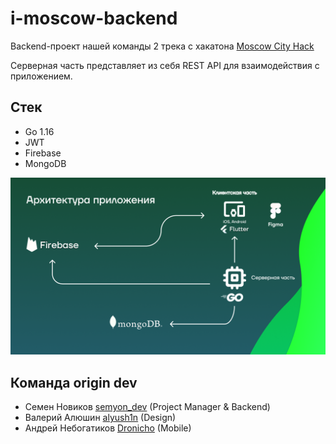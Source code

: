 # i-moscow-backend

Backend-проект нашей команды 2 трека с хакатона [Moscow City Hack](https://moscityhack.innoagency.ru/#main)

Серверная часть представляет из себя REST API для взаимодействия с приложением. 

## Стек

* Go 1.16
* JWT
* Firebase
* MongoDB

![](https://github.com/semyon-dev/i.moscow/blob/master/stack.png)

## Команда origin dev

* Семен Новиков [semyon_dev](https://github.com/semyon-dev) (Project Manager & Backend)
* Валерий Алюшин [alyush1n](https://github.com/alyush1n)  (Design)
* Андрей Небогатиков [Dronicho](https://github.com/Dronicho)  (Mobile)

